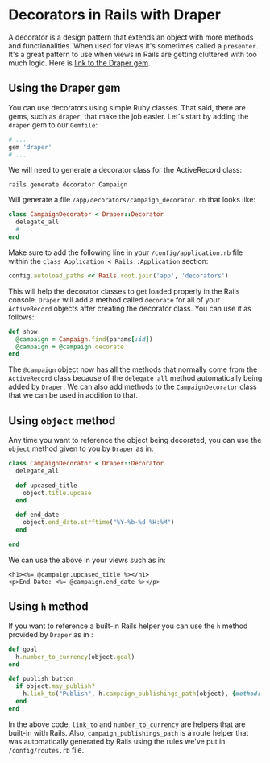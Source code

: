 # Decorators in Rails with Draper
A decorator is a design pattern that extends an object with more methods and functionalities. When used for views it's sometimes called a `presenter`. It's a great pattern to use when views in Rails are getting cluttered with too much logic. Here is [link to the Draper gem](https://github.com/drapergem/draper).
## Using the Draper gem
You can use decorators using simple Ruby classes. That said, there are gems, such as `draper`, that make the job easier. Let's start by adding the `draper` gem to our `Gemfile`:
```ruby
# ...
gem 'draper'
# ...
```
We will need to generate a decorator class for the ActiveRecord class:
```shell
rails generate decorator Campaign
```
Will generate a file `/app/decorators/campaign_decorator.rb` that looks like:
```ruby
class CampaignDecorator < Draper::Decorator
  delegate_all
  # ...
end
```
Make sure to add the following line in your `/config/application.rb` file within the `class Application < Rails::Application` section:
```ruby
config.autoload_paths << Rails.root.join('app', 'decorators')
```
This will help the decorator classes to get loaded properly in the Rails console. `Draper` will add a method called `decorate` for all of your `ActiveRecord` objects after creating the decorator class. You can use it as follows:
```ruby
def show
  @campaign = Campaign.find(params[:id])
  @campaign = @campaign.decorate
end
```
The `@campaign` object now has all the methods that normally come from the `ActiveRecord` class because of the `delegate_all` method automatically being added by `Draper`. We can also add methods to the `CampaignDecorator` class that we can be used in addition to that.

## Using `object` method
Any time you want to reference the object being decorated, you can use the `object` method given to you by `Draper` as in:
```ruby
class CampaignDecorator < Draper::Decorator
  delegate_all

  def upcased_title
    object.title.upcase
  end

  def end_date
    object.end_date.strftime("%Y-%b-%d %H:%M")
  end

end
```
We can use the above in your views such as in:
```erb
<h1><%= @campaign.upcased_title %></h1>
<p>End Date: <%= @campaign.end_date %></p>
```
## Using `h` method
If you want to reference a built-in Rails helper you can use the `h` method provided by `Draper` as in :
```ruby
def goal
  h.number_to_currency(object.goal)
end

def publish_button
  if object.may_publish?
    h.link_to("Publish", h.campaign_publishings_path(object), {method: :post, class: "btn btn-primary"})
  end
end
```
In the above code, `link_to` and `number_to_currency` are helpers that are built-in with Rails. Also, `campaign_publishings_path` is a route helper that was automatically generated by Rails using the rules we've put in `/config/routes.rb` file.
